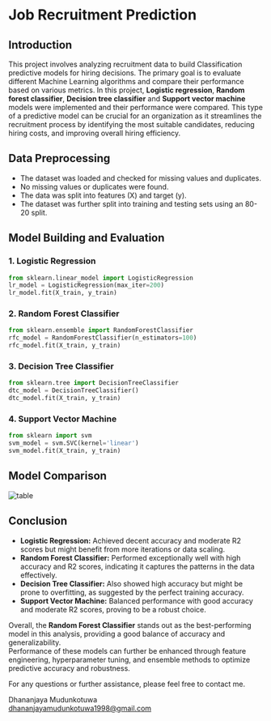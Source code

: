 # **Job Recruitment Prediction** 

## Introduction
This project involves analyzing recruitment data to build Classification predictive models for hiring decisions. The primary goal is to evaluate different Machine Learning algorithms and compare their performance based on various metrics.
In this project, **Logistic regression**, **Random forest classifier**, **Decision tree classifier** and **Support vector machine** models were implemented and their performance were compared.
This type of a predictive model can be crucial for an organization as it streamlines the recruitment process by identifying the most suitable candidates, reducing hiring costs, and improving overall hiring efficiency.

## Data Preprocessing
- The dataset was loaded and checked for missing values and duplicates.
- No missing values or duplicates were found.
- The data was split into features (X) and target (y).
- The dataset was further split into training and testing sets using an 80-20 split.

## Model Building and Evaluation
### 1. Logistic Regression
```python
from sklearn.linear_model import LogisticRegression
lr_model = LogisticRegression(max_iter=200)
lr_model.fit(X_train, y_train)
```
### 2. Random Forest Classifier
```python
from sklearn.ensemble import RandomForestClassifier
rfc_model = RandomForestClassifier(n_estimators=100)
rfc_model.fit(X_train, y_train)
```
### 3. Decision Tree Classifier
```python
from sklearn.tree import DecisionTreeClassifier
dtc_model = DecisionTreeClassifier()
dtc_model.fit(X_train, y_train)
```
### 4. Support Vector Machine
```python
from sklearn import svm
svm_model = svm.SVC(kernel='linear')
svm_model.fit(X_train, y_train)
```
## Model Comparison

![table](https://github.com/Dhanaa98/Job-Recruitment-Prediction/assets/171159250/b3e85921-a9bd-4f7c-a893-c1f1f6b3581e)

## Conclusion

- **Logistic Regression:** Achieved decent accuracy and moderate R2 scores but might benefit from more iterations or data scaling.
- **Random Forest Classifier:** Performed exceptionally well with high accuracy and R2 scores, indicating it captures the patterns in the data effectively.
- **Decision Tree Classifier:** Also showed high accuracy but might be prone to overfitting, as suggested by the perfect training accuracy.
- **Support Vector Machine:** Balanced performance with good accuracy and moderate R2 scores, proving to be a robust choice.
  
Overall, the **Random Forest Classifier** stands out as the best-performing model in this analysis, providing a good balance of accuracy and generalizability.  
Performance of these models can further be enhanced through feature engineering, hyperparameter tuning, and ensemble methods to optimize predictive accuracy and robustness.

For any questions or further assistance, please feel free to contact me.

Dhananjaya Mudunkotuwa  
dhananjayamudunkotuwa1998@gmail.com 
